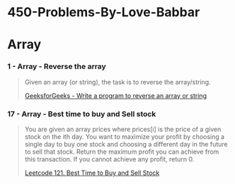 # 450-Problems-By-Love-Babbar

# Array 
### 1 - Array - Reverse the array
>Given an array (or string), the task is to reverse the array/string.
>
>[GeeksforGeeks - Write a program to reverse an array or string](https://www.geeksforgeeks.org/write-a-program-to-reverse-an-array-or-string/)

### 17 - Array - Best time to buy and Sell stock
>You are given an array prices where prices[i] is the price of a given stock on the ith day. 
>You want to maximize your profit by choosing a single day to buy one stock and choosing a different day in the future to sell that stock.
>Return the maximum profit you can achieve from this transaction. If you cannot achieve any profit, return 0.
>
>[Leetcode 121. Best Time to Buy and Sell Stock](https://leetcode.com/problems/best-time-to-buy-and-sell-stock/)

